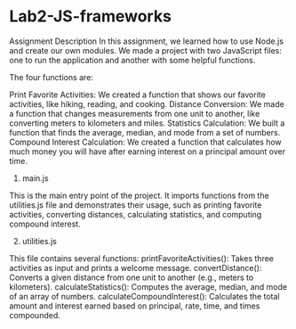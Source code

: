 # Lab2-JS-frameworks
Assignment Description
In this assignment, we learned how to use Node.js and create our own modules. We made a project with two JavaScript files: one to run the application and another with some helpful functions.

 The four functions are:

Print Favorite Activities: We created a function that shows our favorite activities, like hiking, reading, and cooking.
Distance Conversion: We made a function that changes measurements from one unit to another, like converting meters to kilometers and miles.
Statistics Calculation: We built a function that finds the average, median, and mode from a set of numbers.
Compound Interest Calculation: We created a function that calculates how much money you will have after earning interest on a principal amount over time.

1. main.js

This is the main entry point of the project. It imports functions from the utilities.js file and demonstrates their usage, such as printing favorite activities, converting distances, calculating statistics, and computing compound interest.

2. utilities.js

This file contains several functions:
printFavoriteActivities(): Takes three activities as input and prints a welcome message.
convertDistance(): Converts a given distance from one unit to another (e.g., meters to kilometers).
calculateStatistics(): Computes the average, median, and mode of an array of numbers.
calculateCompoundInterest(): Calculates the total amount and interest earned based on principal, rate, time, and times compounded.
